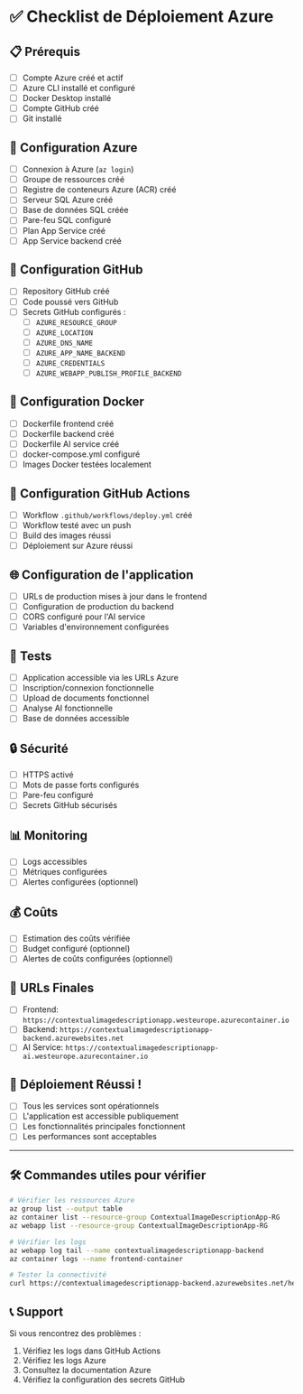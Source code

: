 # ✅ Checklist de Déploiement Azure

## 📋 Prérequis
- [ ] Compte Azure créé et actif
- [ ] Azure CLI installé et configuré
- [ ] Docker Desktop installé
- [ ] Compte GitHub créé
- [ ] Git installé

## 🔧 Configuration Azure
- [ ] Connexion à Azure (`az login`)
- [ ] Groupe de ressources créé
- [ ] Registre de conteneurs Azure (ACR) créé
- [ ] Serveur SQL Azure créé
- [ ] Base de données SQL créée
- [ ] Pare-feu SQL configuré
- [ ] Plan App Service créé
- [ ] App Service backend créé

## 📝 Configuration GitHub
- [ ] Repository GitHub créé
- [ ] Code poussé vers GitHub
- [ ] Secrets GitHub configurés :
  - [ ] `AZURE_RESOURCE_GROUP`
  - [ ] `AZURE_LOCATION`
  - [ ] `AZURE_DNS_NAME`
  - [ ] `AZURE_APP_NAME_BACKEND`
  - [ ] `AZURE_CREDENTIALS`
  - [ ] `AZURE_WEBAPP_PUBLISH_PROFILE_BACKEND`

## 🐳 Configuration Docker
- [ ] Dockerfile frontend créé
- [ ] Dockerfile backend créé
- [ ] Dockerfile AI service créé
- [ ] docker-compose.yml configuré
- [ ] Images Docker testées localement

## 🔄 Configuration GitHub Actions
- [ ] Workflow `.github/workflows/deploy.yml` créé
- [ ] Workflow testé avec un push
- [ ] Build des images réussi
- [ ] Déploiement sur Azure réussi

## 🌐 Configuration de l'application
- [ ] URLs de production mises à jour dans le frontend
- [ ] Configuration de production du backend
- [ ] CORS configuré pour l'AI service
- [ ] Variables d'environnement configurées

## 🧪 Tests
- [ ] Application accessible via les URLs Azure
- [ ] Inscription/connexion fonctionnelle
- [ ] Upload de documents fonctionnel
- [ ] Analyse AI fonctionnelle
- [ ] Base de données accessible

## 🔒 Sécurité
- [ ] HTTPS activé
- [ ] Mots de passe forts configurés
- [ ] Pare-feu configuré
- [ ] Secrets GitHub sécurisés

## 📊 Monitoring
- [ ] Logs accessibles
- [ ] Métriques configurées
- [ ] Alertes configurées (optionnel)

## 💰 Coûts
- [ ] Estimation des coûts vérifiée
- [ ] Budget configuré (optionnel)
- [ ] Alertes de coûts configurées (optionnel)

## 🎯 URLs Finales
- [ ] Frontend: `https://contextualimagedescriptionapp.westeurope.azurecontainer.io`
- [ ] Backend: `https://contextualimagedescriptionapp-backend.azurewebsites.net`
- [ ] AI Service: `https://contextualimagedescriptionapp-ai.westeurope.azurecontainer.io`

## 🚀 Déploiement Réussi !
- [ ] Tous les services sont opérationnels
- [ ] L'application est accessible publiquement
- [ ] Les fonctionnalités principales fonctionnent
- [ ] Les performances sont acceptables

---

## 🛠️ Commandes utiles pour vérifier

```bash
# Vérifier les ressources Azure
az group list --output table
az container list --resource-group ContextualImageDescriptionApp-RG
az webapp list --resource-group ContextualImageDescriptionApp-RG

# Vérifier les logs
az webapp log tail --name contextualimagedescriptionapp-backend
az container logs --name frontend-container

# Tester la connectivité
curl https://contextualimagedescriptionapp-backend.azurewebsites.net/health
```

## 📞 Support

Si vous rencontrez des problèmes :
1. Vérifiez les logs dans GitHub Actions
2. Vérifiez les logs Azure
3. Consultez la documentation Azure
4. Vérifiez la configuration des secrets GitHub 
